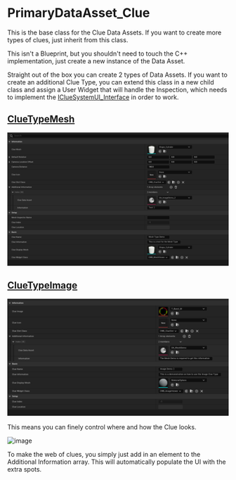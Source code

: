 ﻿# PrimaryDataAsset_Clue


This is the base class for the Clue Data Assets. If you want to create more types of clues, 
just inherit from this class. 

This isn't a Blueprint, but you shouldn't need to touch the C++ implementation, just create a new instance of the Data Asset.

Straight out of the box you can create 2 types of Data Assets. If you want to create an additional Clue Type, you can extend this class in a new child
class and assign a User Widget that will handle the Inspection, which needs to implement the [IClueSystemUI_Interface](/docs/Documentation/C%2B%2B/ClueSystem/Interfaces/IClueSystemUI_Interface.md) in order to work. 

## [ClueTypeMesh](/docs/Documentation/C%2B%2B/ClueSystem/Data%20Asset/Clue%20Types/ClueTypeMesh.md)

![](/docs/assets/Images/Screenshots/MeshType.png)

## [ClueTypeImage](/docs/Documentation/C%2B%2B/ClueSystem/Data%20Asset/Clue%20Types/ClueTypeImage.md)

![](/docs/assets/Images/Screenshots/ImageType.png)

This means you can finely control where and how the Clue looks.

![image](https://user-images.githubusercontent.com/50571566/218345194-9730e615-a23f-4d2d-936a-f45e944a1c97.png)

To make the web of clues, you simply just add in an element to the Additional Information array.
This will automatically populate the UI with the extra spots. 